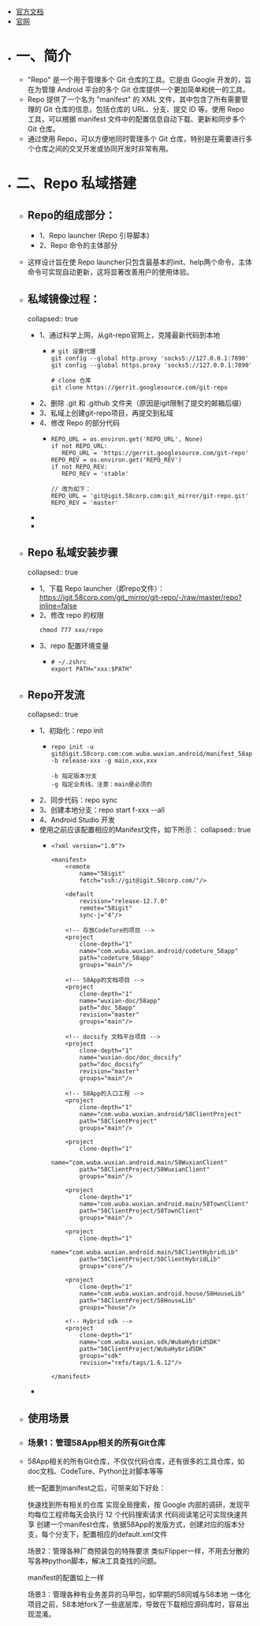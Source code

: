 - [官方文档](https://gerrit.googlesource.com/git-repo/)
- [官网](https://code.google.com/archive/p/git-repo/)
- # 一、简介
	- "Repo" 是一个用于管理多个 Git 仓库的工具。它是由 Google 开发的，旨在为管理 Android 平台的多个 Git 仓库提供一个更加简单和统一的工具。
	- Repo 提供了一个名为 "manifest" 的 XML 文件，其中包含了所有需要管理的 Git 仓库的信息，包括仓库的 URL、分支、提交 ID 等。使用 Repo 工具，可以根据 manifest 文件中的配置信息自动下载、更新和同步多个 Git 仓库。
	- 通过使用 Repo，可以方便地同时管理多个 Git 仓库，特别是在需要进行多个仓库之间的交叉开发或协同开发时非常有用。
- # 二、Repo 私域搭建
	- ## Repo的组成部分：
		- 1、Repo launcher (Repo 引导脚本)
		- 2、Repo 命令的主体部分
	- 这样设计旨在使 Repo launcher只包含最基本的init、help两个命令，主体命令可实现自动更新，这将显著改善用户的使用体验。
	- ## 私域镜像过程：
	  collapsed:: true
		- 1、通过科学上网，从git-repo官网上，克隆最新代码到本地
			- ```
			  # git 设置代理
			  git config --global http.proxy 'socks5://127.0.0.1:7890'
			  git config --global https.proxy 'socks5://127.0.0.1:7890'
			  
			  # clone 仓库
			  git clone https://gerrit.googlesource.com/git-repo 
			  ```
		- 2、删除 .git 和 .github 文件夹（原因是igit限制了提交的邮箱后缀）
		- 3、私域上创建git-repo项目，再提交到私域
		- 4、修改 Repo 的部分代码
			- ```
			  REPO_URL = os.environ.get('REPO_URL', None)
			  if not REPO_URL:
			     REPO_URL = 'https://gerrit.googlesource.com/git-repo'
			  REPO_REV = os.environ.get('REPO_REV')
			  if not REPO_REV:
			     REPO_REV = 'stable'
			  
			  // 改为如下：
			  REPO_URL = 'git@igit.58corp.com:git_mirror/git-repo.git'
			  REPO_REV = 'master'
			  ```
		-
		-
	- ## Repo 私域安装步骤
	  collapsed:: true
		- 1、下载 Repo launcher（即repo文件）：https://igit.58corp.com/git_mirror/git-repo/-/raw/master/repo?inline=false
		- 2、修改 repo 的权限
		  ```
		  chmod 777 xxx/repo
		  ```
		- 3、repo 配置环境变量
			- ```
			  # ~/.zshrc
			  export PATH="xxx:$PATH"
			  ```
	- ## Repo开发流
	  collapsed:: true
		- 1、初始化：repo init
			- ```
			  repo init -u git@igit.58corp.com:com.wuba.wuxian.android/manifest_58app.git -b release-xxx -g main,xxx,xxx
			  
			  -b 指定版本分支
			  -g 指定业务线，注意：main是必须的
			  ```
		- 2、同步代码：repo sync
		- 3、创建本地分支：repo start f-xxx --all
		- 4、Android Studio 开发
		- 使用之前应该配置相应的Manifest文件，如下所示：
		  collapsed:: true
			- ```
			  <?xml version="1.0"?>
			  
			  <manifest>
			      <remote
			          name="58igit"
			          fetch="ssh://git@igit.58corp.com/"/>
			  
			      <default
			          revision="release-12.7.0"
			          remote="58igit"
			          sync-j="4"/>
			  
			      <!-- 存放CodeTure的项目 -->
			      <project
			          clone-depth="1"
			          name="com.wuba.wuxian.android/codeture_58app"
			          path="codeture_58app"
			          groups="main"/>
			  
			      <!-- 58App的文档项目 -->
			      <project
			          clone-depth="1"
			          name="wuxian-doc/58app"
			          path="doc_58app"
			          revision="master"
			          groups="main"/>
			  
			      <!-- docsify 文档平台项目 -->
			      <project
			          clone-depth="1"
			          name="wuxian-doc/doc_docsify"
			          path="doc_docsify"
			          revision="master"
			          groups="main"/>
			  
			      <!-- 58App的入口工程 -->
			      <project
			          clone-depth="1"
			          name="com.wuba.wuxian.android/58ClientProject"
			          path="58ClientProject"
			          groups="main"/>
			  
			      <project
			          clone-depth="1"
			          name="com.wuba.wuxian.android.main/58WuxianClient"
			          path="58ClientProject/58WuxianClient"
			          groups="main"/>
			  
			      <project
			          clone-depth="1"
			          name="com.wuba.wuxian.android.main/58TownClient"
			          path="58ClientProject/58TownClient"
			          groups="main"/>
			  
			      <project
			          clone-depth="1"
			          name="com.wuba.wuxian.android.main/58ClientHybridLib"
			          path="58ClientProject/58ClientHybridLib"
			          groups="core"/>
			  
			      <project
			          clone-depth="1"
			          name="com.wuba.wuxian.android.house/58HouseLib"
			          path="58ClientProject/58HouseLib"
			          groups="house"/>
			  
			      <!-- Hybrid sdk -->
			      <project
			          clone-depth="1"
			          name="com.wuba.wuxian.sdk/WubaHybridSDK"
			          path="58ClientProject/WubaHybridSDK"
			          groups="sdk"
			          revision="refs/tags/1.6.12"/>
			  
			  </manifest>
			  ```
		-
	- ## 使用场景
	- ### 场景1：管理58App相关的所有Git仓库
	- 58App相关的所有Git仓库，不仅仅代码仓库，还有很多的工具仓库，如doc文档、CodeTure、Python比对脚本等等
	  
	  统一配置到manifest之后，可带来如下好处：
	  
	  快速找到所有相关的仓库
	  实现全局搜索，按 Google 内部的调研，发现平均每位工程师每天会执行 12 个代码搜索请求
	  代码阅读笔记可实现快速共享
	  创建一个manifest仓库，依据58App的发版方式，创建对应的版本分支，每个分支下，配置相应的default.xml文件
	  
	  场景2：管理各种厂商预装包的特殊要求
	  类似Flipper一样，不用去分散的写各种python脚本，解决工具查找的问题。
	  
	  manifest的配置如上一样
	  
	  场景3：管理各种有业务差异的马甲包，如早期的58同城与58本地
	  一体化项目之前，58本地fork了一些底层库，导致在下载相应源码库时，容易出现混淆。